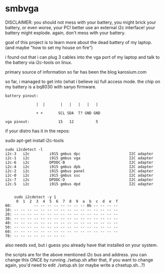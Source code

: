 # smbvga

DISCLAIMER: you should not mess with your battery, you might brick your battery, or even worse, your PC!
better use an external i2c interface! your battery might explode. again, don't mess with your battery.

goal of this project is to learn more about the dead battery of my laptop. (and maybe "how to set my house on fire")

i found out that i can plug 3 cables into the vga port of my laptop and talk to the battery via i2c-tools on linux.

primary source of information so far has been the blog karosium.com 

so far, i managed to get into (what i believe is) full access mode.
the chip on my battery is a bq8030 with sanyo firmware.

	battery pinout:

                  |  |       |   |   |   |   | 
                 
                  + +       SCL SDA  T? GND GND

	vga pinout:             15   12          5 




if your distro has it in the repos: 

sudo apt-get install i2c-tools



	sudo i2cdetect -l
	i2c-3	i2c       	i915 gmbus dpc                  	I2C adapter
	i2c-1	i2c       	i915 gmbus vga                  	I2C adapter
	i2c-6	i2c       	DPDDC-B                         	I2C adapter
	i2c-4	i2c       	i915 gmbus dpb                  	I2C adapter
	i2c-2	i2c       	i915 gmbus panel                	I2C adapter
	i2c-0	i2c       	i915 gmbus ssc                  	I2C adapter
	i2c-7	i2c       	DPDDC-D                         	I2C adapter
	i2c-5	i2c       	i915 gmbus dpd                  	I2C adapter
	
	
		sudo i2cdetect -y 1
	     0  1  2  3  4  5  6  7  8  9  a  b  c  d  e  f
	00:          -- -- -- -- -- -- -- -- 0b -- -- -- -- 
	10: -- -- -- -- -- -- -- -- -- -- -- -- -- -- -- -- 
	20: -- -- -- -- -- -- -- -- -- -- -- -- -- -- -- -- 
	30: -- -- -- -- -- -- -- -- -- -- -- -- -- -- -- -- 
	40: -- -- -- -- -- -- -- -- -- -- -- -- -- -- -- -- 
	50: -- -- -- -- -- -- -- -- -- -- -- -- -- -- -- -- 
	60: -- -- -- -- -- -- -- -- -- -- -- -- -- -- -- -- 
	70: -- -- -- -- -- -- -- --
	
also needs xxd, but i guess you already have that installed on your system.

the scripts are for the above mentioned i2c bus and address.
you can change this ONCE by running ./setup.sh
after that, if you want to change again, you'd need to edit ./setup.sh (or maybe write a chsetup.sh...?)
